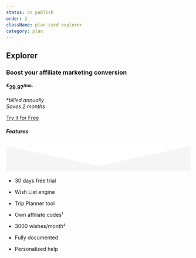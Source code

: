 ```yaml
---
status: no publish
order: 2
className: plan-card explorer
category: plan
---
```


<!--- ![Explorer](../../images/compass.svg) -->
<!-- Engage audience on mature websites -->

## Explorer

### Boost your affiliate marketing conversion

#### <sup>€</sup>29.97<sup>/mo.</sup>

*_billed annually_ <br/> _Saves 2 months_

[Try it for Free](/plans/subscription/explorer/)

##### Features

![triangle](../../images/triangle-down.svg)

- 30 days free trial

- Wish List engine

- Trip Planner tool

- Own affiliate codes¹

- 3000 wishes/month²

- Fully documented

- Personalized help
